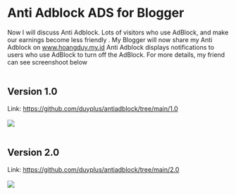 # Anti Adblock ADS for Blogger
Now I will discuss Anti Adblock. Lots of visitors who use AdBlock, and make our earnings become less friendly . My Blogger will now share my Anti Adblock on www.hoangduy.my.id Anti Adblock displays notifications to users who use AdBlock to turn off the AdBlock. For more details, my friend can see screenshoot below
<br/><br/>
## Version 1.0
Link: https://github.com/duyplus/antiadblock/tree/main/1.0
<br/><br/><img src="https://i.imgur.com/BdxfKmP.png">
<br/><br/>
## Version 2.0
Link: https://github.com/duyplus/antiadblock/tree/main/2.0
<br/><br/><img src="https://i.imgur.com/BdxfKmP.png">
